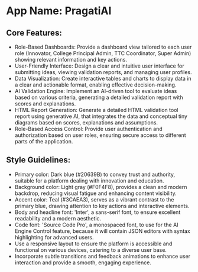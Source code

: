 # **App Name**: PragatiAI

## Core Features:

- Role-Based Dashboards: Provide a dashboard view tailored to each user role (Innovator, College Principal Admin, TTC Coordinator, Super Admin) showing relevant information and key actions.
- User-Friendly Interface: Design a clear and intuitive user interface for submitting ideas, viewing validation reports, and managing user profiles.
- Data Visualization: Create interactive tables and charts to display data in a clear and actionable format, enabling effective decision-making.
- AI Validation Engine: Implement an AI-driven tool to evaluate ideas based on various criteria, generating a detailed validation report with scores and explanations.
- HTML Report Generation: Generate a detailed HTML validation tool report using generative AI, that integrates the data and conceptual tiny diagrams based on scores, explanations and assumptions.
- Role-Based Access Control: Provide user authentication and authorization based on user roles, ensuring secure access to different parts of the application.

## Style Guidelines:

- Primary color: Dark blue (#20639B) to convey trust and authority, suitable for a platform dealing with innovation and education.
- Background color: Light gray (#F0F4F8), provides a clean and modern backdrop, reducing visual fatigue and enhancing content visibility.
- Accent color: Teal (#3CAEA3), serves as a vibrant contrast to the primary blue, drawing attention to key actions and interactive elements.
- Body and headline font: 'Inter', a sans-serif font, to ensure excellent readability and a modern aesthetic.
- Code font: 'Source Code Pro', a monospaced font, to use for the AI Engine Control feature, because it will contain JSON editors with syntax highlighting for advanced users.
- Use a responsive layout to ensure the platform is accessible and functional on various devices, catering to a diverse user base.
- Incorporate subtle transitions and feedback animations to enhance user interaction and provide a smooth, engaging experience.